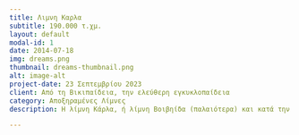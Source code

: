 ```yaml
---
title: Λιμνη Καρλα
subtitle: 190.000 τ.χμ.
layout: default
modal-id: 1
date: 2014-07-18
img: dreams.png
thumbnail: dreams-thumbnail.png
alt: image-alt
project-date: 23 Σεπτεμβρίου 2023
client: Από τη Βικιπαίδεια, την ελεύθερη εγκυκλοπαίδεια
category: Αποξηραμένες Λίμνες
description: Η λίμνη Κάρλα, ή λίμνη Βοιβηίδα (παλαιότερα) και κατά την αρχαιότητα Βοιβηΐς, ή Βοιβιάς, ή Βοίβη, ή λίμνη της Πελασγιώτιδος, είναι λίμνη η οποία αποξηράνθηκε το 1962, επειδή την εποχή εκείνη προκαλούσε πλημμύρες στις πέριξ γεωργικές καλλιέργειες, ενώ ορισμένες βαλτώδεις εκτάσεις γύρω της προκαλούσαν την έντονη παρουσία εντόμων. 

---
```

